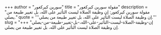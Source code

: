 +++
author = "سورين كيركغور"
title = "مقولة سورين كيركغور"
description = "مقولة سورين كيركغور: إن وظيفة الصلاة ليست التأثير على الله، بل تغيير طبيعة من يصلي."
quote = '''إن وظيفة الصلاة ليست التأثير على الله، بل تغيير طبيعة من يصلي.'''
slug = "إن-وظيفة-الصلاة-ليست-التأثير-على-الله،-بل-تغيير-طبيعة-من-يصلي"
+++
إن وظيفة الصلاة ليست التأثير على الله، بل تغيير طبيعة من يصلي.
